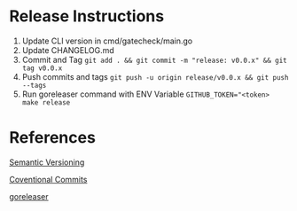# Release Instructions

1. Update CLI version in cmd/gatecheck/main.go
2. Update CHANGELOG.md
3. Commit and Tag `git add . && git commit -m "release: v0.0.x" && git tag v0.0.x`
4. Push commits and tags `git push -u origin release/v0.0.x && git push --tags`
5. Run goreleaser command with ENV Variable `GITHUB_TOKEN="<token> make release`

# References

[Semantic Versioning](https://semver.org/)

[Coventional Commits](https://www.conventionalcommits.org/en/v1.0.0/) 

[goreleaser](https://goreleaser.com/)
